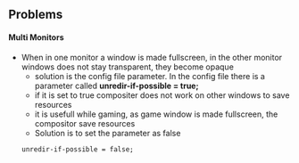 ## Problems
#### Multi Monitors
- When in one monitor a window is made fullscreen, in the other monitor windows does not stay transparent, they become opaque
	- solution is the config file parameter. In the config file there is a parameter called **unredir-if-possible = true;**
	- if it is set to true compositer does not work on other windows to save resources
	- it is usefull while gaming, as game window is made fullscreen, the compositor save resources
	- Solution is to set the parameter as false 
	```txt
	unredir-if-possible = false;
	```

